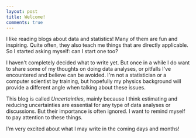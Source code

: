 ```yaml
---
layout: post
title: Welcome!
comments: true
---
```


I like reading blogs about data and statistics! Many of them are fun and inspiring. Quite often, they also teach me things that are directly applicable. So I started asking myself: can I start one too?

I haven't completely decided what to write yet. But once in a while I do want to share some of my thoughts on doing data analyses, or pitfalls I've encountered and believe can be avoided. I'm not a statistician or a computer scientist by training, but hopefully my physics background will provide a different angle when talking about these issues.

This blog is called *Uncertainties*, mainly because I think estimating and reducing uncertainties are essential for any type of data analyses or discussions. But their importance is often ignored. I want to remind myself to pay attention to these things.

I'm very excited about what I may write in the coming days and months!
